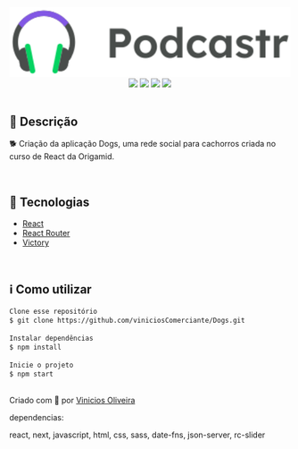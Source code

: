 <div align='center'>
<img src='./logo.svg' width="800">

<div>
    <img src="https://img.shields.io/github/repo-size/viniciosComerciante/podcastr">
    <img src="https://img.shields.io/github/last-commit/viniciosComerciante/podcastr">
    <img src="https://img.shields.io/github/languages/count/viniciosComerciante/podcastr">
    <img src="https://img.shields.io/github/languages/top/viniciosComerciante/podcastr">
</div>

</div>

</br>

<h2>🔖 Descrição</h2>
<p>🐕 Criação da aplicação Dogs, uma rede social para cachorros criada no curso de React da Origamid.</p>


</br>

<h2>🚀 Tecnologias</h2>
<ul>
    <li><a href="https://create-react-app.dev/" target="_blank">React</a></li>
    <li><a href="https://reactrouter.com/" target="_blank">React Router</a></li>
    <li><a href="https://github.com/FormidableLabs/victory" target="_blank">Victory</a></li>
</ul>

<br>

<h2>ℹ️ Como utilizar</h2>

    Clone esse repositório
    $ git clone https://github.com/viniciosComerciante/Dogs.git

    Instalar dependências
    $ npm install

    Inicie o projeto
    $ npm start


<br>
Criado com 💙 por <a href="https://github.com/viniciosComerciante" target="_blank">Vinicios Oliveira</a></p>



dependencias: 

react,
next, javascript, html, css, sass,
date-fns,
json-server,
rc-slider
